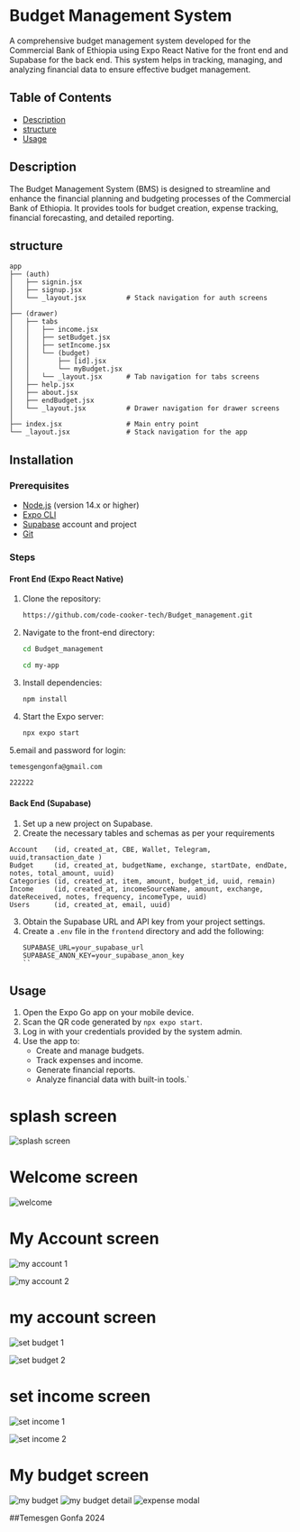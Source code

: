 # Budget Management System

A comprehensive budget management system developed for the Commercial Bank of Ethiopia using Expo React Native for the front end and Supabase for the back end. This system helps in tracking, managing, and analyzing financial data to ensure effective budget management.

## Table of Contents
- [Description](#description)
- [structure](#structure)
- [Usage](#usage)


## Description
The Budget Management System (BMS) is designed to streamline and enhance the financial planning and budgeting processes of the Commercial Bank of Ethiopia. It provides tools for budget creation, expense tracking, financial forecasting, and detailed reporting.

## structure


```
app
├── (auth)
│   ├── signin.jsx
│   ├── signup.jsx
│   └── _layout.jsx          # Stack navigation for auth screens
│
├── (drawer)
│   ├── tabs
│   │   ├── income.jsx
│   │   ├── setBudget.jsx
│   │   ├── setIncome.jsx
│   │   └── (budget)
│   │       ├── [id].jsx
│   │       └── myBudget.jsx
│   │   └── _layout.jsx      # Tab navigation for tabs screens
│   ├── help.jsx
│   ├── about.jsx
│   ├── endBudget.jsx
│   └── _layout.jsx          # Drawer navigation for drawer screens
│
├── index.jsx                # Main entry point
└── _layout.jsx              # Stack navigation for the app
```


## Installation

### Prerequisites
- [Node.js](https://nodejs.org/) (version 14.x or higher)
- [Expo CLI](https://docs.expo.dev/get-started/installation/)
- [Supabase](https://supabase.io/) account and project
- [Git](https://git-scm.com/)
  
### Steps

#### Front End (Expo React Native)
1. Clone the repository:
    ```sh
    https://github.com/code-cooker-tech/Budget_management.git
    ```
2. Navigate to the front-end directory:
    ```sh
    cd Budget_management
    ```
    ```sh
    cd my-app
    ```
3. Install dependencies:
    ```sh
    npm install
    ```
4. Start the Expo server:
    ```sh
    npx expo start
    ```
5.email and password for login:
```sh
temesgengonfa@gmail.com
```
```sh
222222
```


#### Back End (Supabase)
1. Set up a new project on Supabase.
2. Create the necessary tables and schemas as per your requirements
```
Account    (id, created_at, CBE, Wallet, Telegram, uuid,transaction_date )
Budget     (id, created_at, budgetName, exchange, startDate, endDate, notes, total_amount, uuid)
Categories (id, created_at, item, amount, budget_id, uuid, remain)
Income     (id, created_at, incomeSourceName, amount, exchange, dateReceived, notes, frequency, incomeType, uuid)
Users      (id, created_at, email, uuid)
```
3. Obtain the Supabase URL and API key from your project settings.
4. Create a `.env` file in the `frontend` directory and add the following:
    ```env
    SUPABASE_URL=your_supabase_url
    SUPABASE_ANON_KEY=your_supabase_anon_key
    ``
## Usage

1. Open the Expo Go app on your mobile device.
2. Scan the QR code generated by `npx expo start`.
3. Log in with your credentials provided by the system admin.
4. Use the app to:
    - Create and manage budgets.
    - Track expenses and income.
    - Generate financial reports.
    - Analyze financial data with built-in tools.`
      
# splash screen
![splash screen](https://github.com/code-cooker-tech/Budget_management/assets/173291463/e7bdb287-90e7-4f11-884f-df6f93e16e60)

# Welcome screen
![welcome](https://github.com/code-cooker-tech/Budget_management/assets/173291463/fa52ee89-4901-4bbd-8b4f-4751a78dac23)

# My Account screen 

![my account 1](https://github.com/code-cooker-tech/Budget_management/assets/173291463/5c0ca133-57e3-411f-a319-948aebfbcdfa)


![my account 2](https://github.com/code-cooker-tech/Budget_management/assets/173291463/3967c920-4497-45b1-bb2b-6ada0d4221c5)

# my account screen

![set budget 1](https://github.com/code-cooker-tech/Budget_management/assets/173291463/4b03ebd5-7f5b-4837-a93d-0014e83ba765)



![set budget 2](https://github.com/code-cooker-tech/Budget_management/assets/173291463/443785dc-8596-44ad-bace-d436c9f0ad6d)


# set income screen

![set income 1](https://github.com/code-cooker-tech/Budget_management/assets/173291463/9433d1cc-0e22-4690-a8ad-fb056cdd7df3)



![set income 2](https://github.com/code-cooker-tech/Budget_management/assets/173291463/b061cdc2-8dcd-4a1c-95e5-17da170887f6)


# My budget screen

![my budget](https://github.com/code-cooker-tech/Budget_management/assets/173291463/0a3d7318-46ea-4d3a-98c6-a1cf0f4b0376)
![my budget detail](https://github.com/code-cooker-tech/Budget_management/assets/173291463/3b422835-28ee-4b2a-a901-27b604140d22)
![expense modal](https://github.com/code-cooker-tech/Budget_management/assets/173291463/2854c2a0-7648-43c7-b4a3-6f8da96fa0df)






##Temesgen Gonfa 2024 
  
  
